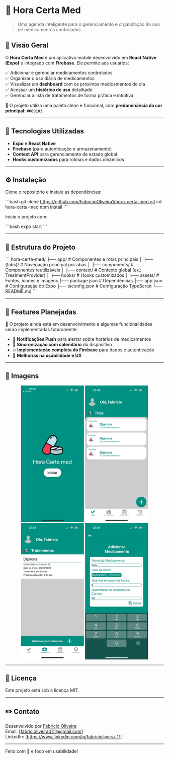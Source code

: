 # 💊 Hora Certa Med

> Uma agenda inteligente para o gerenciamento e organização do uso de medicamentos controlados.

## 📱 Visão Geral

O **Hora Certa Med** é um aplicativo mobile desenvolvido em **React Native (Expo)** e integrado com **Firebase**. Ele permite aos usuários:

✅ Adicionar e gerenciar medicamentos controlados  
✅ Organizar o uso diário de medicamentos  
✅ Visualizar um **dashboard** com os próximos medicamentos do dia  
✅ Acessar um **histórico de uso** detalhado  
✅ Gerenciar a lista de tratamentos de forma prática e intuitiva  

🎨 O projeto utiliza uma paleta clean e funcional, com **predominância da cor principal: `#009183`**.

---

## 🚀 Tecnologias Utilizadas

- **Expo** e **React Native**  
- **Firebase** (para autenticação e armazenamento)  
- **Context API** para gerenciamento de estado global  
- **Hooks customizados** para rotinas e dados dinâmicos  

---

## ⚙️ Instalação

Clone o repositório e instale as dependências:

\`\`\`bash
git clone https://github.com/FabricioOliveira1/hora-certa-med.git
cd hora-certa-med
npm install
\`\`\`

Inicie o projeto com:

\`\`\`bash
expo start
\`\`\`

---

## 📁 Estrutura do Projeto

\`\`\`
hora-certa-med/
├── app/                  # Componentes e rotas principais
│   ├── (tabs)/           # Navegação principal por abas
│   ├── components/       # Componentes reutilizáveis
│   ├── context/          # Contexto global (ex.: TreatmentProvider)
│   ├── hooks/            # Hooks customizados
│   ├── assets/           # Fontes, ícones e imagens
├── package.json          # Dependências
├── app.json              # Configuração do Expo
├── tsconfig.json         # Configuração TypeScript
└── README.md
\`\`\`

---

## 🌟 Features Planejadas

🚧 O projeto ainda está em desenvolvimento e algumas funcionalidades serão implementadas futuramente:

- 🔔 **Notificações Push** para alertar sobre horários de medicamentos  
- 📅 **Sincronização com calendário** do dispositivo   
- 🔥 **Implementação completa do Firebase** para dados e autenticação  
- 💊 **Melhorias na usabilidade e UX**

---

## 📸 Imagens

<p align="center">
  <img src="./assets/prints/hora-certa-med-print.jpg" alt="Tela de inicio" width="200"/>
  <img src="./assets/prints/hora-certa-med-print-2.jpg" alt="Dashboard do Dia" width="200"/>
  <img src="./assets/prints/hora-certa-med-print-3.jpg" alt="Tela de Tratamentos" width="200"/>
  <img src="./assets/prints/hora-certa-med-print-4.jpg" alt="Adicionar Medicamentos" width="200"/>
</p>

---

## 📄 Licença

Este projeto está sob a licença MIT.

---

## ✏️ Contato

Desenvolvido por [Fabricio Oliveira](https://github.com/FabricioOliveira1)  
Email: [fabricioliveira021@gmail.com]  
LinkedIn: [https://www.linkedin.com/in/fabricioliveira-1/]

---

Feito com 💙 e foco em usabilidade!
